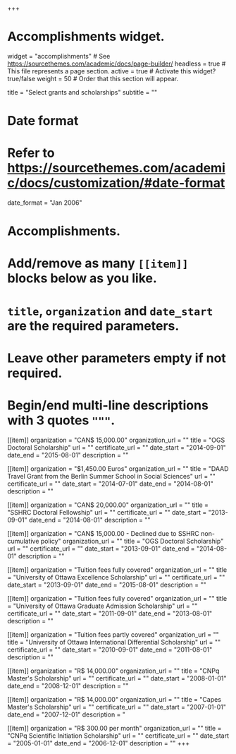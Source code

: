 +++
# Accomplishments widget.
widget = "accomplishments"  # See https://sourcethemes.com/academic/docs/page-builder/
headless = true  # This file represents a page section.
active = true  # Activate this widget? true/false
weight = 50  # Order that this section will appear.

title = "Select grants and scholarships"
subtitle = ""

# Date format
#   Refer to https://sourcethemes.com/academic/docs/customization/#date-format
date_format = "Jan 2006"

# Accomplishments.
#   Add/remove as many `[[item]]` blocks below as you like.
#   `title`, `organization` and `date_start` are the required parameters.
#   Leave other parameters empty if not required.
#   Begin/end multi-line descriptions with 3 quotes `"""`.

[[item]]
  organization = "CAN$ 15,000.00"
  organization_url = ""
  title = "OGS Doctoral Scholarship"
  url = ""
  certificate_url = ""
  date_start = "2014-09-01"
  date_end = "2015-08-01"
  description = ""

[[item]]
  organization = "$1,450.00 Euros"
  organization_url = ""
  title = "DAAD Travel Grant from the Berlin Summer School in Social Sciences"
  url = ""
  certificate_url = ""
  date_start = "2014-07-01"
  date_end = "2014-08-01"
  description = ""
  
[[item]]
  organization = "CAN$ 20,000.00"
  organization_url = ""
  title = "SSHRC Doctoral Fellowship"
  url = ""
  certificate_url = ""
  date_start = "2013-09-01"
  date_end = "2014-08-01"
  description = ""

[[item]]
  organization = "CAN$ 15,000.00 - Declined due to SSHRC non-cumulative policy"
  organization_url = ""
  title = "OGS Doctoral Scholarship"
  url = ""
  certificate_url = ""
  date_start = "2013-09-01"
  date_end = "2014-08-01"
  description = ""

[[item]]
  organization = "Tuition fees fully covered"
  organization_url = ""
  title = "University of Ottawa Excellence Scholarship"
  url = ""
  certificate_url = ""
  date_start = "2013-09-01"
  date_end = "2015-08-01"
  description = ""
  
[[item]]
  organization = "Tuition fees fully covered"
  organization_url = ""
  title = "University of Ottawa Graduate Admission Scholarship"
  url = ""
  certificate_url = ""
  date_start = "2011-09-01"
  date_end = "2013-08-01"
  description = ""
  
  [[item]]
  organization = "Tuition fees partly covered"
  organization_url = ""
  title = "University of Ottawa International Differential Scholarship"
  url = ""
  certificate_url = ""
  date_start = "2010-09-01"
  date_end = "2011-08-01"
  description = ""
  
  [[item]]
  organization = "R$ 14,000.00"
  organization_url = ""
  title = "CNPq Master's Scholarship"
  url = ""
  certificate_url = ""
  date_start = "2008-01-01"
  date_end = "2008-12-01"
  description = ""
  
  [[item]]
  organization = "R$ 14,000.00"
  organization_url = ""
  title = "Capes Master's Scholarship"
  url = ""
  certificate_url = ""
  date_start = "2007-01-01"
  date_end = "2007-12-01"
  description = "
  
  [[item]]
  organization = "R$ 300.00 per month"
  organization_url = ""
  title = "CNPq Scientific Initiation Scholarship"
  url = ""
  certificate_url = ""
  date_start = "2005-01-01"
  date_end = "2006-12-01"
  description = ""
+++
